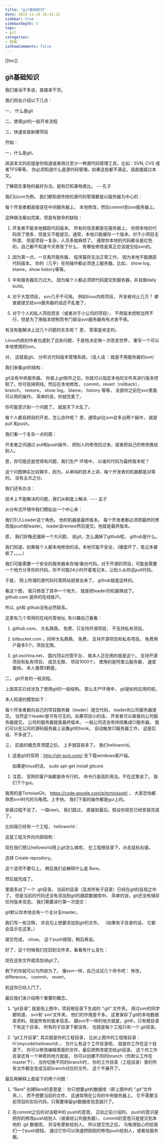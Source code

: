 ```yaml
---
title: "git基础知识"
date: 2019-11-14 16:41:12
sidebar: true
sidebarDepth: 5
tags: 
- git
categories:
- 前端
isShowComments: false
---
```


<Boxx/>

[[toc]]

<h2>git基础知识</h2>

我们废话不多说，直接来干货。

我们将会介绍以下几点：

一， 什么是git

二，使用git的一般开发流程

三，快速安装新建项目

开始：

一，什么是git。

阅读本文的前提是你知道或者用过至少一种源代码管理工具，比如：SVN, CVS 或者TFS等等。 你必须知道什么是源代码管理。如果这些都不满足。请直接跳过本文。

了解陌生事物的最好办法，是和已知事物类比。 ---孔子

我们以svn为例。  我们都知道传统的源代码管理都是以服务器为中心的：



每个开发者都直接连在中间服务器上， 本地修改，然后commit到svn服务器上。

这种做法看似完美，但是有致命的缺陷：

1. 开发者不能本地跟踪代码版本。 所有的信息都是在服务器上。  你把本地的代码改了很多，但是又不能提交。通常，本地只能缓存一个版本。对于小项目无所谓， 但是项目一复杂，人员多就麻烦了。 通常你本地的代码都全是红色的。自己都不知道今天修改了什么， 有哪些修改是真正应该提交给svn的。

2. 因为第一点，一旦离开服务器， 程序猿将无法正常工作。 因为本地不能跟踪代码版本。  你的（几乎）任何操作都必须连上服务器。比如， show log， blame，show history等等。

3. 中央服务器压力过大。  因为每个人都必须把代码提交到服务器，并且做daily build。

4. 对于大型项目， svn几乎不可用。 例如linux内核项目， 开发者何止几万？ 都直接提交给svn服务器的话还不乱套了。

5. 对于个人的私人项目而言（或者对于小公司的项目）， 不用版本控制当然不行，但是为了用版本控制而专门架设svn服务器有有点舍不得。

有没有能解决上述几个问题的东东呢？  恩， 答案是肯定的。

Linux内核的作者也遇到了这些问题，于是他决定再一次改变世界， 重写一个可以本地使用的svn。

对， 这就是git。  分布式代码版本管理系统。（说人话 ：就是不用服务器的svn）

我们来看git的结构：



git没有中央服务器。 你装上git软件之后，你就可以指定本地的文件夹进行版本控制了。你可拔掉网线，然后在本地修改， commit，revert（rollback）， branch， restore， show log， blame， history 等等， 全部你之前在svn里面可以用的操作。 简单的说，你就完美了。

 

你可能意识到一个问题了。   就是天下大乱了。

每个人都自顾自的开发，怎么协作呢？  恩，通常git比svn会多出两个操作， 就是 pull 和push。

我们看一个复杂一点的图：



开发者之间通过 pull和push操作， 把别人的修改拉过来，或者把自己的修改推给别人。

恩，你可能还是觉得有问题，我们生产 环境中， 以谁的代码为最终版本呢？ 

这个问题确实比较棘手，因为，从单纯的技术上讲，每个开发者的机器都是对等的。 没有主次之分。

我们还有办法：

技术上不能解决的问题，我们从制度上解决. ---- 孟子

从分布式环境中我们模拟出一个中心来：



我们引入Leader这个角色。  他的机器是最终版本。 每个开发者都必须把最终的修改版push给leader。 leader会review然后提交。他就是最终版本。

恩， 我们好像还漏掉一个大问题， 说git，怎么漏掉了github呢。 github是什么。

我们知道，如果每个人都本地修改的话，本地可能不安全，（硬盘坏了，笔记本被偷了。。。。）

我们可能需要一个安全的服务器来存储/备份代码。对于开源的项目，可能是需要一个地方分享你的代码，你不可能24小时开着笔记本，让别人从你这pull代码。

于是， 网上所谓的源代码托管网站就冒出来了。 github就是这样的。

看这个图， 我只修改了其中一个地方， 就是把leader的机器换成了。 github.com 提供的在线账户。



所以, git和 github没有必然联系。

这里有几个常用的在线托管地址, 有兴趣自己看看：

1. github.com，  大名鼎鼎。 免费，只支持开源项目， 不支持私有项目。

2.  bitbucket.com ，同样大名鼎鼎。 免费， 支持开源项目和私有项目。 免费用户最多5个。项目无限。

3.   git.oschina.net， 国内顶尖托管平台， 我本人正在用的就是这个。  支持开源项目和私有项目。 成员无限， 项目1000个。   使用的是阿里云服务器， 速度极快。  本人推荐5颗星。

 

二， git开发的一般流程。

上面其实已经涉及了使用git的一般结构。 那么生产环境中， git是如何应用的呢。

本人知道的模型如下：



 

每个开发者都向自己的项目服务器（leader）提交代码， leader向公司服务器提交。 当然这个leader是可有可无的。如果项目小的话，  开发者可以直接向公司服务器提交。  公司的服务器就是最终版本。  一般公司还会有持续集成CI服务器。  我们可以在公司的源码服务器上设置git的hook。 自动触发CI服务器工作。 这是后话，不多说了。

 

三，  前面的概念弄清楚之后， 上手就容易多了。 我们helloworld。

1.   这是git的官网：http://git-scm.com/  去下载windows客户端。

     如果是linux的话， sudo apt-get install gitcore

2.  注意， 官网的客户端都是命令行的。 命令行是高阶用法。不在这里说了。 我们下个gui。

我用的是TortoiseGit。  https://code.google.com/p/tortoisegit/  ， 大家恐怕都熟悉svn时代的乌龟爬。上手快。 我们下面的操作都是gui上的。

安装过程不说了。 一路next。 我们跳过。 直接到最后。假设你现在已经安装完成了。

比如我已经有一个工程， helloworld：



这是工程文件的内部结构：



现在我们想让helloworld用上git怎么做呢， 在工程根目录下，点击鼠标右键。



选择 Create repository。

这个选项不要勾上。 稍后我们会解释什么是 Bare。



然后就完成了。



里面多出了一个 .git目录。 当前的目录（及其所有子目录）已经在git的监视之中了。 但是当前的代码还没有添加到git的跟踪数据库中。  简单的说，git还没有储存任何版本信息。 我们需要进行第一次提交：

git默认你本地会有一个主分支master。



我们写一些注释， 并且勾上想要添加到git的文件。 （如果有子目录的话， 它都会显示在这里。）



提交完成， close。 这个push按钮，稍后再说。



好了，这个时候我们在回到文件夹，看看有什么变化：

 

现在这些文件就添加进git了。

剩下的你就可以为所欲为了。 像svn一样，自己试试几个命令吧： 修改， difference， commit， revert，

到这你已经入门了。 

最后我们来介绍两个重要的概念。

1. “git目录”,   就是指上图中，项目根目录下生成的 “.git” 文件夹。  用过svn的同学都知道， svn有‘.svn’文件夹。  他们的作用差不多。 这里保存了git的本地数据库资料。就是所有的版本信息。   跟svn不一样的地方就是，git中，只有根目录下有这个目录， 所有的子目录下都没有， 也就是每个工程只有一个.git目录。

2.  “git工作目录”, 其实就是你的工程目录， 比如上图中的工程根目录：H:\mycode\helloworld\  。  为什么有这个工作目录呢。 就是你工作在这个目录下， 你可以修改编辑里面的文件，最后把修改提交给git目录。  这个共工作目录还有一个神奇的地方就是，  你可以创建不同的branch（你默认工作在master下）， 当你切换不同的branch时， 你的工作目录（工程目录）里的所有文件都会变成当前branch对应的文件。 这个不展开了。

 

最后再解释上面留下的两个问题：

1. “Bare”  创建Bare的意思是： 你只想要git的数据库（即上图中的 “.git”文件夹。）， 而不想要当前的文件。 这通常用在公司的中央服务器上。 它不需要当前项目的实际代码，只需要保留git数据库信息就行了。

2. 在commit之后的对话框中的 push的意思。   正如之前介绍的。 push的意识是把你的修改push给别人（或者给公共服务器）。  commit的意思只是提交到本地的 .git 数据库。 并没有更新给别人。  所以提交完之后， 乌龟很贴心的给我们一个push按钮。 通过它你可以快速把刚刚的修改push给别人，或者给服务器。 

 
